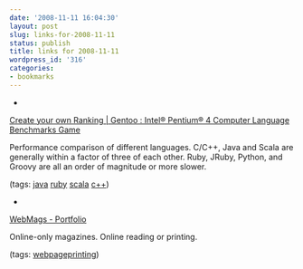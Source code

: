 ```yaml
---
date: '2008-11-11 16:04:30'
layout: post
slug: links-for-2008-11-11
status: publish
title: links for 2008-11-11
wordpress_id: '316'
categories:
- bookmarks
---
```


  *


[Create your own Ranking | Gentoo : Intel® Pentium® 4 Computer Language Benchmarks Game](http://shootout.alioth.debian.org/gp4/benchmark.php?test=all&lang=all&calc=reset&xfullcpu=1&xmem=1&xloc=1&binarytrees=1&chameneosredux=0&fannkuch=1&fasta=1&knucleotide=1&mandelbrot=1&meteor=0&nbody=1&nsieve=1&nsievebits=1&partialsums=1&pidigits=1&recursive=1&regexdna=1&revcomp=1&spectralnorm=1&hello=0&sumcol=1&threadring=1)


Performance comparison of different languages.  C/C++, Java and Scala are generally within a factor of three of each other.  Ruby, JRuby, Python, and Groovy are all an order of magnitude or more  slower.


(tags: [java](http://delicious.com/eob/java) [ruby](http://delicious.com/eob/ruby) [scala](http://delicious.com/eob/scala) [c++](http://delicious.com/eob/c%2B%2B))


  *


[WebMags - Portfolio](http://www.webeventseurope.com/Content/Pages/WebMags_Portfolio.aspx)


Online-only magazines.  Online reading or printing.


(tags: [webpageprinting](http://delicious.com/eob/webpageprinting))



